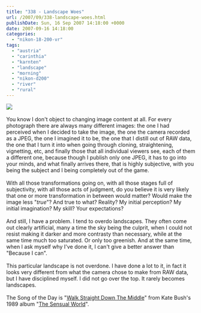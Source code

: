```yaml
---
title: "338 - Landscape Woes"
url: /2007/09/338-landscape-woes.html
publishDate: Sun, 16 Sep 2007 14:18:00 +0000
date: 2007-09-16 14:18:00
categories: 
  - "nikon-18-200-vr"
tags: 
  - "austria"
  - "carinthia"
  - "karnten"
  - "landscape"
  - "morning"
  - "nikon-d200"
  - "river"
  - "rural"
---
```

<a href="https://d25zfm9zpd7gm5.cloudfront.net/1200x1200/2007/20070916_092559_nx_ps.jpg"><img src="https://d25zfm9zpd7gm5.cloudfront.net/0600x0600/2007/20070916_092559_nx_ps.jpg"/></a><br/><br/>You know I don't object to changing image content at all. For every photograph there are always many different images: the one I had perceived when I decided to take the image, the one the camera recorded as a JPEG, the one I imagined it to be, the one that I distill out of RAW data, the one that I turn it into when going through cloning, straightening, vignetting, etc, and finally those that all individual viewers see, each of them a different one, because though I publish only one JPEG, it has to go into your minds, and what finally arrives there, that is highly subjective, with you being the subject and I being completely out of the game.<br/><br/>With all those transformations going on, with all those stages full of subjectivity, with all those acts of judgment, do you believe it is very likely that one or more transformation in between would matter? Would make the image less "<span style="font-style:italic;">true</span>"? And true to what? Reality? My initial perception? My initial imagination? My skill? Your expectations?<br/><br/>And still, I have a problem. I tend to overdo landscapes. They often come out clearly artificial, many a time the sky being the culprit, when I could not resist making it darker and more contrasty than necessary, while at the same time much too saturated. Or only too greenish. And at the same time, when I ask myself why I've done it, I can't give a better answer than "Because I can".<br/><br/>This particular landscape is not overdone. I have done a lot to it, in fact it looks very different from what the camera chose to make from RAW data, but I have disciplined myself. I did not go over the top. It rarely becomes landscapes. <br/><br/>The Song of the Day is "<a href="http://www.lyricsfreak.com/k/kate+bush/walk+straight+down+the+middle_20077271.html" target="_blank">Walk Straight Down The Middle</a>" from Kate Bush's 1989 album "<a href="http://www.amazon.com/Sensual-World-Kate-Bush/dp/B0000026IP" target="_blank">The Sensual World</a>".
